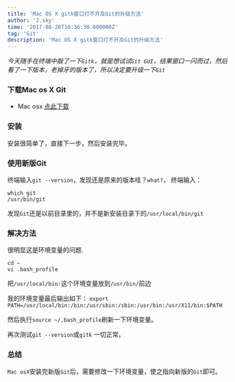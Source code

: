 ```yaml
---
title: 'Mac OS X gitk窗口打不开及Git的升级方法'
author: 'J.sky'
time: '2017-08-26T16:36:30.000000Z'
tag: 'Git'
description: 'Mac OS X gitk窗口打不开及Git的升级方法'
---
```


*今天随手在终端中敲了一下`Gitk`，就是想试试`Git GUI`，结果窗口一闪而过，然后看了一下版本，老掉牙的版本了，所以决定要升级一下`Git`*

### 下载Mac os X Git

* Mac osx [点此下载](http://git-scm.com/download/mac)

### 安装

安装很简单了，直接下一步，然后安装完毕。

### 使用新版Git

终端输入`git --version`，发现还是原来的版本哇？`what?`，
终端输入：

<pre><code>which git
/usr/bin/git</code></pre>

发现`Git`还是以前目录里的，并不是新安装目录下的`/usr/local/bin/git`

### 解决方法

很明显这是环境变量的问题.

<pre><code>cd ~
vi .bash_profile</code></pre>


把`/usr/local/bin:`这个环境变量放到`/usr/bin/`前边

我的环境变量最后输出如下：
`export PATH=/usr/local/bin:/bin:/usr/sbin:/sbin:/usr/bin:/usr/X11/bin:$PATH`

然后执行`source ~/.bash_profile`刷新一下环境变量。

再次测试`git --version`或`gitk` 一切正常。

### 总结

`Mac osX`安装完新版`Git`后，需要修改一下环境变量，使之指向新版的`Git`即可。